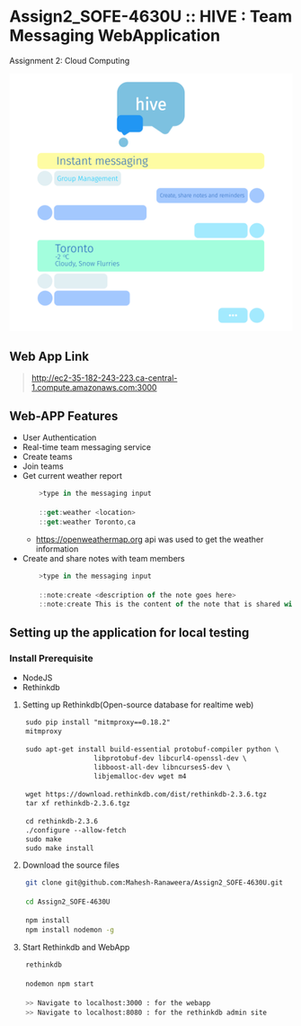 # Assign2_SOFE-4630U :: HIVE : Team Messaging WebApplication
Assignment 2: Cloud Computing

![Notebook Description](https://github.com/Mahesh-Ranaweera/Assign2_SOFE-4630U/blob/master/public/assets/hive_description.svg?sanitize=true)

## Web App Link
> http://ec2-35-182-243-223.ca-central-1.compute.amazonaws.com:3000

## Web-APP Features
* User Authentication
* Real-time team messaging service
* Create teams
* Join teams
* Get current weather report
    ```js
        >type in the messaging input

        ::get:weather <location>
        ::get:weather Toronto,ca
    ```
    * https://openweathermap.org api was used to get the weather information
* Create and share notes with team members
    ```js
        >type in the messaging input

        ::note:create <description of the note goes here>
        ::note:create This is the content of the note that is shared with the team
    ```

## Setting up the application for local testing
### Install Prerequisite
- NodeJS
- Rethinkdb

1. Setting up Rethinkdb(Open-source database for realtime web)
```
    sudo pip install "mitmproxy==0.18.2"
    mitmproxy

    sudo apt-get install build-essential protobuf-compiler python \
                     libprotobuf-dev libcurl4-openssl-dev \
                     libboost-all-dev libncurses5-dev \
                     libjemalloc-dev wget m4

    wget https://download.rethinkdb.com/dist/rethinkdb-2.3.6.tgz
    tar xf rethinkdb-2.3.6.tgz

    cd rethinkdb-2.3.6
    ./configure --allow-fetch
    sudo make
    sudo make install
```

2. Download the source files
```sh
    git clone git@github.com:Mahesh-Ranaweera/Assign2_SOFE-4630U.git

    cd Assign2_SOFE-4630U

    npm install
    npm install nodemon -g
```

3. Start Rethinkdb and WebApp
```sh
    rethinkdb

    nodemon npm start

    >> Navigate to localhost:3000 : for the webapp
    >> Navigate to localhost:8080 : for the rethinkdb admin site
```